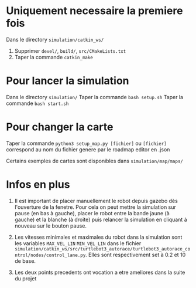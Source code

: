 # Uniquement necessaire la premiere fois
Dans le directory `simulation/catkin_ws/`
1) Supprimer `devel/`, `build/`, `src/CMakeLists.txt`
2) Taper la commande `catkin_make`

# Pour lancer la simulation
Dans le directory `simulation/`
Taper la commande `bash setup.sh`
Taper la commande `bash start.sh`

# Pour changer la carte
Taper la commande `python3 setup_map.py [fichier]`
ou `[fichier]` correspond au nom du fichier genere par le roadmap editor en .json

Certains exemples de cartes sont disponibles dans `simulation/map/maps/`

# Infos en plus
1) Il est important de placer manuellement le robot depuis gazebo dès l'ouverture de la fenetre.
Pour cela on peut mettre la simulation sur pause (en bas à gauche),
placer le robot entre la bande jaune (à gauche) et la blanche (à droite)
puis relancer la simulation en cliquant à nouveau sur le bouton pause.

2) Les vitesses minimales et maximales du robot dans la simulation sont les variables
`MAX_VEL_LIN` `MIN_VEL_LIN` dans le fichier `simulation/catkin_ws/src/turtlebot3_autorace/turtlebot3_autorace_control/nodes/control_lane.py`.
Elles sont respectivement set à 0.2 et 10 de base.

3) Les deux points precedents ont vocation a etre ameliores dans la suite du projet
